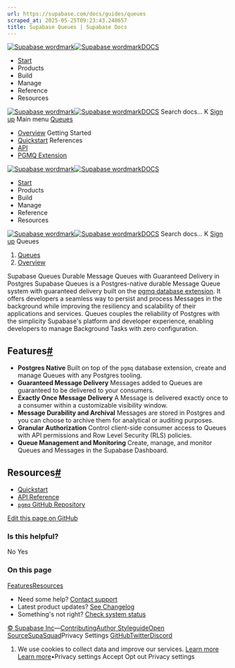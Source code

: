 ```yaml
---
url: https://supabase.com/docs/guides/queues
scraped_at: 2025-05-25T09:23:43.248657
title: Supabase Queues | Supabase Docs
---
```


[![Supabase wordmark](https://supabase.com/docs/_next/image?url=%2Fdocs%2Fsupabase-dark.svg&w=256&q=75)![Supabase wordmark](https://supabase.com/docs/_next/image?url=%2Fdocs%2Fsupabase-light.svg&w=256&q=75)DOCS](https://supabase.com/docs)
  * [Start](https://supabase.com/docs/guides/getting-started)
  * Products 
  * Build 
  * Manage 
  * Reference 
  * Resources 


[![Supabase wordmark](https://supabase.com/docs/_next/image?url=%2Fdocs%2Fsupabase-dark.svg&w=256&q=75)![Supabase wordmark](https://supabase.com/docs/_next/image?url=%2Fdocs%2Fsupabase-light.svg&w=256&q=75)DOCS](https://supabase.com/docs)
Search docs...
K
[Sign up](https://supabase.com/dashboard)
Main menu
[Queues](https://supabase.com/docs/guides/queues)
  * [Overview](https://supabase.com/docs/guides/queues)
Getting Started
  * [Quickstart](https://supabase.com/docs/guides/queues/quickstart)
References
  * [API](https://supabase.com/docs/guides/queues/api)
  * [PGMQ Extension](https://supabase.com/docs/guides/queues/pgmq)


[![Supabase wordmark](https://supabase.com/docs/_next/image?url=%2Fdocs%2Fsupabase-dark.svg&w=256&q=75)![Supabase wordmark](https://supabase.com/docs/_next/image?url=%2Fdocs%2Fsupabase-light.svg&w=256&q=75)DOCS](https://supabase.com/docs)
  * [Start](https://supabase.com/docs/guides/getting-started)
  * Products 
  * Build 
  * Manage 
  * Reference 
  * Resources 


[![Supabase wordmark](https://supabase.com/docs/_next/image?url=%2Fdocs%2Fsupabase-dark.svg&w=256&q=75)![Supabase wordmark](https://supabase.com/docs/_next/image?url=%2Fdocs%2Fsupabase-light.svg&w=256&q=75)DOCS](https://supabase.com/docs)
Search docs...
K
[Sign up](https://supabase.com/dashboard)
Queues
  1. [Queues](https://supabase.com/docs/guides/queues)
  2. [Overview](https://supabase.com/docs/guides/queues)


Supabase Queues
Durable Message Queues with Guaranteed Delivery in Postgres
Supabase Queues is a Postgres-native durable Message Queue system with guaranteed delivery built on the [pgmq database extension](https://github.com/tembo-io/pgmq). It offers developers a seamless way to persist and process Messages in the background while improving the resiliency and scalability of their applications and services.
Queues couples the reliability of Postgres with the simplicity Supabase's platform and developer experience, enabling developers to manage Background Tasks with zero configuration.
## Features[#](https://supabase.com/docs/guides/queues#features)
  * **Postgres Native** Built on top of the `pgmq` database extension, create and manage Queues with any Postgres tooling.
  * **Guaranteed Message Delivery** Messages added to Queues are guaranteed to be delivered to your consumers.
  * **Exactly Once Message Delivery** A Message is delivered exactly once to a consumer within a customizable visibility window.
  * **Message Durability and Archival** Messages are stored in Postgres and you can choose to archive them for analytical or auditing purposes.
  * **Granular Authorization** Control client-side consumer access to Queues with API permissions and Row Level Security (RLS) policies.
  * **Queue Management and Monitoring** Create, manage, and monitor Queues and Messages in the Supabase Dashboard.


## Resources[#](https://supabase.com/docs/guides/queues#resources)
  * [Quickstart](https://supabase.com/docs/guides/queues/quickstart)
  * [API Reference](https://supabase.com/docs/guides/queues/api)
  * [`pgmq` GitHub Repository](https://github.com/tembo-io/pgmq)

[Edit this page on GitHub ](https://github.com/supabase/supabase/blob/master/apps/docs/content/guides/queues.mdx)
### Is this helpful?
No Yes
### On this page
[Features](https://supabase.com/docs/guides/queues#features)[Resources](https://supabase.com/docs/guides/queues#resources)
  * Need some help?
[Contact support](https://supabase.com/support)
  * Latest product updates?
[See Changelog](https://supabase.com/changelog)
  * Something's not right?
[Check system status](https://status.supabase.com/)


[© Supabase Inc](https://supabase.com/)—[Contributing](https://github.com/supabase/supabase/blob/master/apps/docs/DEVELOPERS.md)[Author Styleguide](https://github.com/supabase/supabase/blob/master/apps/docs/CONTRIBUTING.md)[Open Source](https://supabase.com/open-source)[SupaSquad](https://supabase.com/supasquad)Privacy Settings
[GitHub](https://github.com/supabase/supabase)[Twitter](https://twitter.com/supabase)[Discord](https://discord.supabase.com/)
  1. We use cookies to collect data and improve our services. [Learn more](https://supabase.com/privacy#8-cookies-and-similar-technologies-used-on-our-european-services)
[Learn more](https://supabase.com/privacy#8-cookies-and-similar-technologies-used-on-our-european-services)•Privacy settings
Accept Opt out Privacy settings



